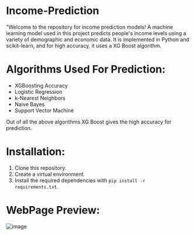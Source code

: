 # Income-Prediction

"Welcome to the repository for income prediction models! A machine learning model used in this project predicts people's income levels using a variety of demographic and economic data. It is implemented in Python and scikit-learn, and for high accuracy, it uses a XG Boost algorithm.

# Algorithms Used For Prediction:

- XGBoosting Accuracy 
- Logistic Regression
- k-Nearest Neighbors 
- Naive Bayes          
- Support Vector Machine

Out of all the above algorithms XG Boost gives the high accuracy for prediction.

# Installation:

1. Clone this repository.
2. Create a virtual environment.
3. Install the required dependencies with `pip install -r requirements.txt`.

# WebPage Preview:

![image](https://github.com/selvaskr/Income-Prediction/assets/94179992/6248b099-97b6-47aa-9b6f-3f3abac89e6e)
